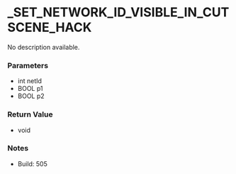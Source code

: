 # _SET_NETWORK_ID_VISIBLE_IN_CUTSCENE_HACK

No description available.

### Parameters
* int netId
* BOOL p1
* BOOL p2

### Return Value
* void

### Notes
* Build: 505

